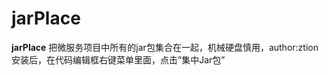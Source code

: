 # jarPlace


<!-- Plugin description -->
**jarPlace** 
把微服务项目中所有的jar包集合在一起，机械硬盘慎用，author:ztion
安装后，在代码编辑框右键菜单里面，点击”集中Jar包”
<!-- Plugin description end -->
